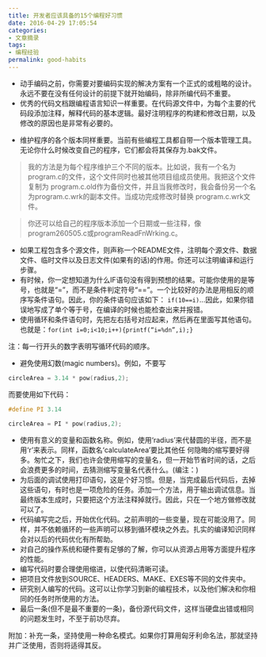 ```yaml
---
title: 开发者应该具备的15个编程好习惯
date: 2016-04-29 17:05:54
categories:
- 文章摘录
tags:
- 编程经验
permalink: good-habits
---
```


* 动手编码之前，你需要对要编码实现的解决方案有一个正式的或粗略的设计。永远不要在没有任何设计的前提下就开始编码，除非所编代码不重要。
* 优秀的代码文档跟编程语言知识一样重要。在代码源文件中，为每个主要的代码段添加注释，解释代码的基本逻辑。最好注明程序的构建和修改日期，以及修改的原因也是非常有必要的。

<!-- more -->

* 维护程序的各个版本同样重要。当前有些编程工具都自带一个版本管理工具。无论你什么时候改变自己的程序，它们都会将其保存为.bak文件。

> 我的方法是为每个程序维护三个不同的版本。比如说，我有一个名为program.c的文件，这个文件同时也被其他项目组成员使用。我把这个文件复制为 program.c.old作为备份文件，并且当我修改时，我会备份另一个名为program.c.wrk的副本文件。当成功完成修改时替换 program.c.wrk文件。

> 你还可以给自己的程序版本添加一个日期或一些注释，像program260505.c或programReadFnWrking.c。

* 如果工程包含多个源文件，则声称一个README文件，注明每个源文件、数据文件、临时文件以及日志文件(如果有的话)的作用。你还可以注明编译和运行步骤。
* 有时候，你一定想知道为什么IF语句没有得到预想的结果。可能你使用的是等号，也就是“=”，而不是条件判定符号“==”。一个比较好的办法是用相反的顺序写条件语句。因此，你的条件语句应该如下：
`if(10==i)`…因此，如果你错误地写成了单个等于号，在编译的时候也能检查出来并报错。
* 使用循环和条件语句时，先把左右括号对应起来，然后再在里面写其他语句。
也就是：`for(int i=0;i<10;i++){printf(“i=%dn”,i);}`

注：每一行开头的数字表明写循环代码的顺序。

* 避免使用幻数(magic numbers)。例如，不要写
```cpp
circleArea = 3.14 * pow(radius,2);
```

而要使用如下代码：

```cpp
#define PI 3.14

circleArea = PI * pow(radius,2);
```

* 使用有意义的变量和函数名称。例如，使用‘radius’来代替圆的半径，而不是用‘r’来表示。同样，函数名‘calculateArea’要比其他任 何隐晦的缩写要好得多。匆忙之下，我们也许会使用缩写的变量名，但一开始节省时间的话，之后会浪费更多的时间，去猜测缩写变量名代表什么。(编注：)
* 为后面的调试使用打印语句，这是个好习惯。但是，当完成最后代码后，去掉这些语句，有时也是一项危险的任务。添加一个方法，用于输出调试信息。当最终版本生成时，只要把这个方法注释掉就行。因此，只在一个地方做修改就可以了。
* 代码编写完之后，开始优化代码。之前声明的一些变量，现在可能没用了。同样，并不依赖循环的一些声明可以移到循环模块之外去。扎实的编译知识同样会对以后的代码优化有所帮助。
* 对自己的操作系统和硬件要有足够的了解，你可以从资源占用等方面提升程序的性能。
* 编写代码时要合理使用缩进，以使代码清晰可读。
* 把项目文件放到SOURCE、HEADERS、MAKE、EXES等不同的文件夹中。
* 研究别人编写的代码。这可以让你学习到新的编程技术，以及他们解决和你相同的任务时所使用的方法。
* 最后一条(但不是最不重要的一条)，备份源代码文件，这样当硬盘出错或相同的问题发生时，不至于前功尽弃。

附加：补充一条，坚持使用一种命名模式。如果你打算用匈牙利命名法，那就坚持并广泛使用，否则将适得其反。
